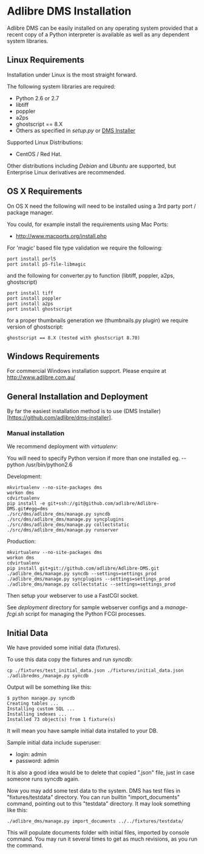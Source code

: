 # Adlibre DMS Installation

Adlibre DMS can be easily installed on any operating system provided that a recent copy of a Python interpreter is
available as well as any dependent system libraries.

## Linux Requirements

Installation under Linux is the most straight forward.

The following system libraries are required:

* Python 2.6 or 2.7
* libtiff
* poppler
* a2ps
* ghostscript == 8.X
* Others as specified in _setup.py_ or [DMS Installer](https://github.com/adlibre/dms-installer/)

Supported Linux Distributions:

* CentOS / Red Hat.

Other distributions including _Debian_ and _Ubuntu_ are supported, but Enterprise Linux derivatives are recommended.

## OS X Requirements

On OS X need the following will need to be installed using a 3rd party port / package manager.

You could, for example install the requirements using Mac Ports:

* http://www.macports.org/install.php

For 'magic' based file type validation we require the following:

    port install perl5
    port install p5-file-libmagic

and the following for converter.py to function (libtiff, poppler, a2ps, ghostscript)

    port install tiff
    port install poppler
    port install a2ps
    port install ghostscript

for a proper thumbnails generation we (thumbnails.py plugin) we require version of ghostscript:

    ghostscript == 8.X (tested with ghostscript 8.70)

## Windows Requirements

For commercial Windows installation support. Please enquire at http://www.adlibre.com.au/

## General Installation and Deployment

By far the easiest installation method is to use (DMS Installer)[https://github.com/adlibre/dms-installer].

### Manual installation

We recommend deployment with _virtualenv_:

You will need to specify Python version if more than one installed eg. --python /usr/bin/python2.6

Development:

    mkvirtualenv --no-site-packages dms
    workon dms
    cdvirtualenv
    pip install -e git+ssh://git@github.com/adlibre/Adlibre-DMS.git#egg=dms
    ./src/dms/adlibre_dms/manage.py syncdb
    ./src/dms/adlibre_dms/manage.py syncplugins
    ./src/dms/adlibre_dms/manage.py collectstatic
    ./src/dms/adlibre_dms/manage.py runserver

Production:

    mkvirtualenv --no-site-packages dms
    workon dms
    cdvirtualenv
    pip install git+git://github.com/adlibre/Adlibre-DMS.git
    ./adlibre_dms/manage.py syncdb --settings=settings_prod
    ./adlibre_dms/manage.py syncplugins --settings=settings_prod
    ./adlibre_dms/manage.py collectstatic --settings=settings_prod

Then setup your webserver to use a FastCGI socket.

See _deployment_ directory for sample webserver configs and a _manage-fcgi.sh_ script for managing the Python FCGI 
processes.

## Initial Data

We have provided some initial data (fixtures).

To use this data copy the fixtures and run _syncdb_:

    cp ./fixtures/test_initial_data.json ./fixtures/initial_data.json
    ./adlibredms_/manage.py syncdb

Output will be something like this:

    $ python manage.py syncdb
    Creating tables ...
    Installing custom SQL ...
    Installing indexes ...
    Installed 73 object(s) from 1 fixture(s)

It will mean you have sample initial data installed to your DB.

Sample initial data include superuser:

* login:     admin
* password:  admin

It is also a good idea would be to delete that copied ".json" file, just in case someone runs syncdb again.

Now you may add some test data to the system.
DMS has test files in "fixtures/testdata" directory.
You can run builtin "import_documents" command,
pointing out to this "testdata" directory.
It may look something like this:

    ./adlibre_dms/manage.py import_documents ../../fixtures/testdata/

This will populate documents folder with initial files,
imported by console command. You may run it several times to get
as much revisions, as you run the command.
